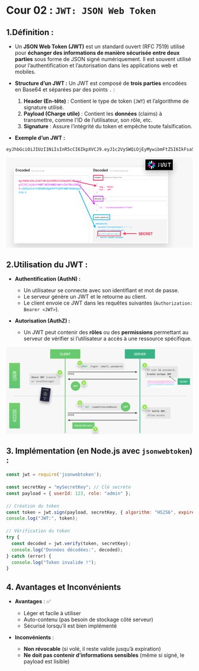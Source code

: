# Cour 02 : **``JWT: JSON Web Token``**



## 1.**Définition :**


- Un **JSON Web Token (JWT)** est un standard ouvert (RFC 7519) utilisé pour **échanger des informations de manière sécurisée entre deux parties** sous forme de JSON signé numériquement. Il est souvent utilisé pour l’authentification et l’autorisation dans les applications web et mobiles.  

- **Structure d’un JWT :**  Un JWT est composé de **trois parties** encodées en Base64 et séparées par des points `.` :  

    1. **Header (En-tête)** : Contient le type de token (`JWT`) et l’algorithme de signature utilisé.  
    2. **Payload (Charge utile)** : Contient les **données** (claims) à transmettre, comme l'ID de l’utilisateur, son rôle, etc.  
    3. **Signature** : Assure l’intégrité du token et empêche toute falsification.

- **Exemple d’un JWT :** 

```
eyJhbGciOiJIUzI1NiIsInR5cCI6IkpXVCJ9.eyJ1c2VySWQiOjEyMywibmFtZSI6IkFsaSIsInJvbGUiOiJhZG1pbiJ9.VOZFNJ5oA8UpLhxu3LwR0KMB9mA7NzAw6DO5pqVHqPs
```

![alt text](image-1.png)



## 2.**Utilisation du JWT :**  

- **Authentification (AuthN) :** 

    - Un utilisateur se connecte avec son identifiant et mot de passe.  
    - Le serveur génère un JWT et le retourne au client.  
    - Le client envoie ce JWT dans les requêtes suivantes (`Authorization: Bearer <JWT>`).  

- **Autorisation (AuthZ) :**  

    - Un JWT peut contenir des **rôles** ou des **permissions** permettant au serveur de vérifier si l’utilisateur a accès à une ressource spécifique.  


![alt text](image.png)


## 3. **Implémentation (en Node.js avec `jsonwebtoken`) :**

```javascript
const jwt = require('jsonwebtoken');

const secretKey = "mySecretKey"; // Clé secrète
const payload = { userId: 123, role: "admin" };

// Création du token
const token = jwt.sign(payload, secretKey, { algorithm: "HS256", expiresIn: "1h" });
console.log("JWT:", token);

// Vérification du token
try {
  const decoded = jwt.verify(token, secretKey);
  console.log("Données décodées:", decoded);
} catch (error) {
  console.log("Token invalide !");
}
```

## 4. **Avantages et Inconvénients**

- **Avantages** :  ✅

    - Léger et facile à utiliser  
    - Auto-contenu (pas besoin de stockage côté serveur)  
    - Sécurisé lorsqu’il est bien implémenté  

- **Inconvénients** :  

    - **Non révocable** (si volé, il reste valide jusqu’à expiration)  
    - **Ne doit pas contenir d’informations sensibles** (même si signé, le payload est lisible)  








